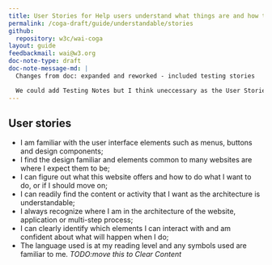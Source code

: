 ```yaml
---
title: User Stories for Help users understand what things are and how to use them
permalink: /coga-draft/guide/understandable/stories
github:
  repository: w3c/wai-coga
layout: guide
feedbackmail: wai@w3.org
doc-note-type: draft
doc-note-message-md: |
  Changes from doc: expanded and reworked - included testing stories

  We could add Testing Notes but I think uneccessary as the User Stories should make useful tests clear
---
```


## User stories

- I am familiar with the user interface elements such as menus, buttons and design components;
- I find the design familiar and elements common to many websites are where I expect them to be;
- I can figure out what this website offers and how to do what I want to do, or if I should move on;
- I can readily find the content or activity that I want as the architecture is understandable;
- I always recognize where I am in the architecture of the website, application or multi-step process;
- I can clearly identify which elements I can interact with and am confident about what will happen when I do;
- The language used is at my reading level and any symbols used are familiar to me. _TODO:move this to Clear Content_
